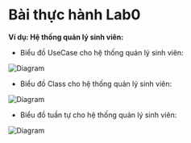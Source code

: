 # Bài thực hành Lab0
**Ví dụ: Hệ thống quản lý sinh viên:**

- Biểu đồ UseCase cho hệ thống quản lý sinh viên:

![Diagram](https://www.planttext.com/api/plantuml/png/T94xRi9048RxESLeUue05KK4IaEBKAIqg_KAMzY3y8xJH5GK50Wf707eqYOLLfHYkOXFa2kmDewolEh_-n-Q-Sr_kePbobaI0qZ5anJ5CA8GNoFxGGAbmI5dWIR-KmTPiTyHSbhaIu_g1Kb40AbMB6aKQnJz8byWXqM-fX5EJwxOVgFnujy0CJDQIUCCX_V3tA5Znun3-odHULUgIdz-Ul395vsuPFlbQ8u8bTqWXNPBDTlqsS7jvWfitG6lwzim0wWlWOt6Oxa8E_vcSI4tI_byg83gIZNGAe7_qdEnVIb2LrDGVka8003__mC0)

- Biểu đồ Class cho hệ thống quản lý sinh viên:

![Diagram](https://www.planttext.com/api/plantuml/png/UhzxlqDnIM9HIMbk3bToJc9niK9mPbv6M6Pgda8rbm8Gw2e4bnHbvgKhPEI7fEQX2kKcmXIZYkVa5u0551JAyZDJ558IyzAzAxqpyXCzyfCreBH2DeJMH5PPaPeRaf6VbnwIcQUXoLNB1NKIJ0kQYqfIyw0owCv25SxCAr4epWUQwPoHYMnRRZxCJKXs1POcvlbKOh4A8e5k4v8erDH2i0WiO3JWmLaCPMXYAiOPD41NmVKh6IefwEhQAIXfAS43n4f1wSZ48yr0bsGVtgl41NKxiaguTg3ImjA7knRdAUJWK8faAB9AXzIy553g00000F__0m00)

- Biểu đồ tuần tự cho hệ thống quản lý sinh viên:

![Diagram](https://www.planttext.com/api/plantuml/png/V58zRi8m6DrzYYTsBi1G8T41ATr0LLVNZOX5yYLD31TWw5IfJ5r1R4WT-ZCHeGxEHNA2Ng6srL1N99risU_lU_PN-Jai5C_L8eaP5ohDCP4KNSkGM6QEfP0P9uNUk2uVeAAwNDCCzulwi2F4-jW3Bp0Efr5Aix-4qUJo2a6atpaCwr4uf3rah750_wBX3b0zLIiZJL5zUCcmr9lKyawUx0TeELPbW1kz5UxsrIxwmzmfIIYCE9PIxucv27tVPDg6ipwx3B5nwyWsiXCGvh_JdCS9P5sk4gYS-pW8_KOGPl_S4YTe1xQ7SFEwUWZLsfKrryV_GvbvzudVZaTq5Ri7EG_MuMM4DgOrOUMOxzO4FZLygxTf9tCOqftzRzy0003__mC0)
